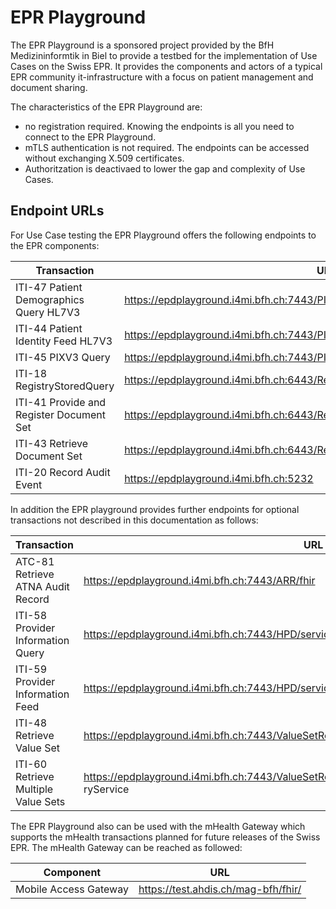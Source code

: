 # EPR Playground

The EPR Playground is a sponsored project provided by the BfH Medizininformtik in Biel to provide a testbed for the implementation of Use Cases on the Swiss EPR. It provides the components and actors of a typical EPR community it-infrastructure with a focus on patient management and document sharing.   

The characteristics of the EPR Playground are:
- no registration required. Knowing the endpoints is all you need to connect to the EPR Playground.
- mTLS authentication is not required. The endpoints can be accessed without exchanging X.509 certificates.
- Authoritzation is deactivaed to lower the gap and complexity of Use Cases.

## Endpoint URLs
For Use Case testing the EPR Playground offers the following endpoints to the EPR components:

| Transaction | URL                                               |
|-------------|---------------------------------------------------|
| ITI-47 Patient Demographics Query HL7V3 | https://epdplayground.i4mi.bfh.ch:7443/PIXPDQ/services/PIXPDQV3ManagerService|
| ITI-44 Patient Identity Feed HL7V3 | https://epdplayground.i4mi.bfh.ch:7443/PIXPDQ/services/PIXPDQV3ManagerService|
| ITI-45 PIXV3 Query | https://epdplayground.i4mi.bfh.ch:7443/PIXPDQ/services/PIXPDQV3ManagerService|
| ITI-18 RegistryStoredQuery| https://epdplayground.i4mi.bfh.ch:6443/Repository/services/RepositoryService|  
| ITI-41 Provide and Register Document Set| https://epdplayground.i4mi.bfh.ch:6443/Repository/services/RepositoryService|
| ITI-43 Retrieve Document Set| https://epdplayground.i4mi.bfh.ch:6443/Repository/services/RepositoryService|
| ITI-20 Record Audit Event| https://epdplayground.i4mi.bfh.ch:5232|

In addition the EPR playground provides further endpoints for optional transactions not described in this documentation as follows:

| Transaction | URL                                               |
|-------------|---------------------------------------------------|
| ATC-81 Retrieve ATNA Audit Record | https://epdplayground.i4mi.bfh.ch:7443/ARR/fhir|
| ITI-58 Provider Information Query | https://epdplayground.i4mi.bfh.ch:7443/HPD/services/HPDService|
| ITI-59 Provider Information Feed | https://epdplayground.i4mi.bfh.ch:7443/HPD/services/HPDService|
| ITI-48 Retrieve Value Set | https://epdplayground.i4mi.bfh.ch:7443/ValueSetRepository/services/ValueSetRepositoryService|
| ITI-60 Retrieve Multiple Value Sets | https://epdplayground.i4mi.bfh.ch:7443/ValueSetRepository/services/ValueSetReposito ryService|

The EPR Playground also can be used with the mHealth Gateway which supports the mHealth transactions planned for future releases of the Swiss EPR. The mHealth Gateway can be reached as followed:      

| Component   | URL                                               |
|-------------|---------------------------------------------------|
| Mobile Access Gateway | https://test.ahdis.ch/mag-bfh/fhir/|
